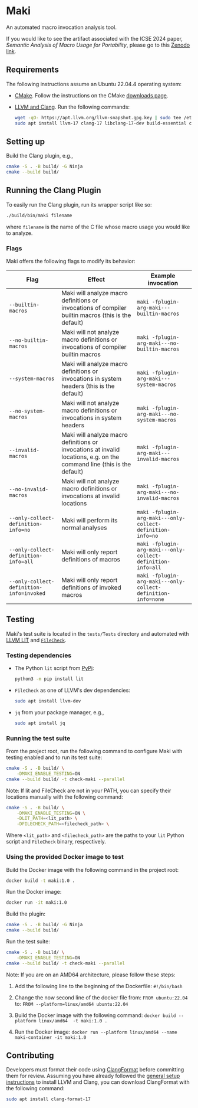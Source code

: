 # Maki

An automated macro invocation analysis tool.

If you would like to see the artifact associated with the ICSE 2024 paper,
_Semantic Analysis of Macro Usage for Portability_, please go to this
[Zenodo link](https://zenodo.org/doi/10.5281/zenodo.7783131).

## Requirements

The following instructions assume an Ubuntu 22.04.4 operating system:

- [CMake](https://cmake.org/). Follow the instructions on the CMake
  [downloads page](https://cmake.org/download/).

- [LLVM and Clang](https://apt.llvm.org/). Run the following commands:

  ```bash
  wget -qO- https://apt.llvm.org/llvm-snapshot.gpg.key | sudo tee /etc/apt/trusted.gpg.d/apt.llvm.org.asc
  sudo apt install llvm-17 clang-17 libclang-17-dev build-essential cmake
  ```

## Setting up

Build the Clang plugin, e.g.,

```bash
cmake -S . -B build/ -G Ninja
cmake --build build/
```

## Running the Clang Plugin

To easily run the Clang plugin, run its wrapper script like so:

```bash
./build/bin/maki filename
```

where `filename` is the name of the C file whose macro usage you would like to
analyze.

### Flags

Maki offers the following flags to modify its behavior:

| Flag                                     | Effect                                                                                                                  | Example invocation                                           |
| ---------------------------------------- | ----------------------------------------------------------------------------------------------------------------------- | ------------------------------------------------------------ |
| `--builtin-macros`                       | Maki will analyze macro definitions or invocations of compiler builtin macros (this is the default)                     | `maki -fplugin-arg-maki---builtin-macros`                    |
| `--no-builtin-macros`                    | Maki will not analyze macro definitions or invocations of compiler builtin macros                                       | `maki -fplugin-arg-maki---no-builtin-macros`                 |
| `--system-macros`                        | Maki will analyze macro definitions or invocations in system headers (this is the default)                              | `maki -fplugin-arg-maki---system-macros`                     |
| `--no-system-macros`                     | Maki will not analyze macro definitions or invocations in system headers                                                | `maki -fplugin-arg-maki---no-system-macros`                  |
| `--invalid-macros`                       | Maki will analyze macro definitions or invocations at invalid locations, e.g. on the command line (this is the default) | `maki -fplugin-arg-maki---invalid-macros`                    |
| `--no-invalid-macros`                    | Maki will not analyze macro definitions or invocations at invalid locations                                             | `maki -fplugin-arg-maki---no-invalid-macros`                 |
| `--only-collect-definition-info=no`      | Maki will perform its normal analyses                                                                                   | `maki -fplugin-arg-maki---only-collect-definition-info=no`   |
| `--only-collect-definition-info=all`     | Maki will only report definitions of macros                                                                             | `maki -fplugin-arg-maki---only-collect-definition-info=all`  |
| `--only-collect-definition-info=invoked` | Maki will only report definitions of invoked macros                                                                     | `maki -fplugin-arg-maki---only-collect-definition-info=none` |

## Testing

Maki's test suite is located in the `tests/Tests` directory and automated with
[LLVM LIT](https://llvm.org/docs/CommandGuide/lit.html) and
[`FileCheck`](https://llvm.org/docs/CommandGuide/FileCheck.html).

### Testing dependencies

- The Python `lit` script from [PyPi](https://pypi.org/project/lit/):

  ```bash
  python3 -m pip install lit
  ```

- `FileCheck` as one of LLVM's dev dependencies:

  ```bash
  sudo apt install llvm-dev
  ```

- `jq` from your package manager, e.g.,

  ```bash
  sudo apt install jq
  ```

### Running the test suite

From the project root, run the following command to configure Maki with testing
enabled and to run its test suite:

```bash
cmake -S . -B build/ \
    -DMAKI_ENABLE_TESTING=ON
cmake --build build/ -t check-maki --parallel
```

Note: If lit and FileCheck are not in your PATH, you can specify their
locations manually with the following command:

```bash
cmake -S . -B build/ \
    -DMAKI_ENABLE_TESTING=ON \
    -DLIT_PATH=<lit_path> \
    -DFILECHECK_PATH=<filecheck_path> \
```

Where `<lit_path>` and `<filecheck_path>` are the paths to your `lit` Python
script and `FileCheck` binary, respectively.

### Using the provided Docker image to test

Build the Docker image with the following command in the project root:

```bash
docker build -t maki:1.0 .
```

Run the Docker image:

```bash
docker run -it maki:1.0
```

Build the plugin:

```bash
cmake -S . -B build/ -G Ninja
cmake --build build/
```

Run the test suite:

```bash
cmake -S . -B build/ \
    -DMAKI_ENABLE_TESTING=ON
cmake --build build/ -t check-maki --parallel
```

Note: If you are on an AMD64 architecture, please follow these steps:

1. Add the following line to the beginning of the Dockerfile:
   `#!/bin/bash`

2. Change the now second line of the docker file from:
   `FROM ubuntu:22.04`
   to:
   `FROM --platform=linux/amd64 ubuntu:22.04`

3. Build the Docker image with the following command:
   `docker build --platform linux/amd64  -t maki:1.0 .`

4. Run the Docker image:
   `docker run --platform linux/amd64 --name maki-container -it maki:1.0`

## Contributing

Developers must format their code using
[ClangFormat](https://clang.llvm.org/docs/ClangFormat.html) before committing
them for review. Assuming you have already followed the [general setup
instructions](#setting-up) to install LLVM and Clang, you can download
ClangFormat with the following command:

```bash
sudo apt install clang-format-17
```
